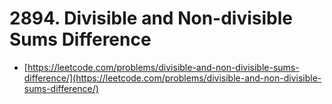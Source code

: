 # 2894. Divisible and Non-divisible Sums Difference

- [https://leetcode.com/problems/divisible-and-non-divisible-sums-difference/](https://leetcode.com/problems/divisible-and-non-divisible-sums-difference/)
